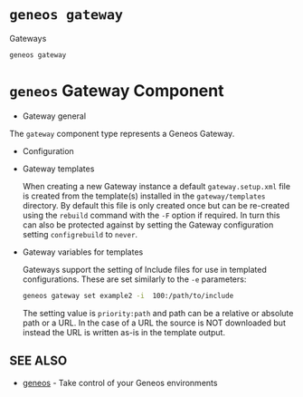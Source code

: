 # `geneos gateway`

Gateways

```text
geneos gateway
```

# `geneos` Gateway Component

* Gateway general

The `gateway` component type represents a Geneos Gateway.

* Configuration



* Gateway templates

  When creating a new Gateway instance a default `gateway.setup.xml`
  file is created from the template(s) installed in the
  `gateway/templates` directory. By default this file is only created
  once but can be re-created using the `rebuild` command with the `-F`
  option if required. In turn this can also be protected against by
  setting the Gateway configuration setting `configrebuild` to `never`.

* Gateway variables for templates

  Gateways support the setting of Include files for use in templated
  configurations. These are set similarly to the `-e` parameters:

  ```bash
  geneos gateway set example2 -i  100:/path/to/include
  ```

  The setting value is `priority:path` and path can be a relative or
  absolute path or a URL. In the case of a URL the source is NOT
  downloaded but instead the URL is written as-is in the template
  output.
## SEE ALSO

* [geneos](geneos.md)	 - Take control of your Geneos environments
